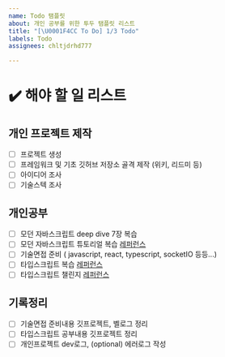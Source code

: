 ```yaml
---
name: Todo 탬플릿
about: 개인 공부를 위한 투두 탬플릿 리스트
title: "[\U0001F4CC To Do] 1/3 Todo"
labels: Todo
assignees: chltjdrhd777

---
```


# ✔️ 해야 할 일 리스트

## 개인 프로젝트 제작
- [ ] 프로젝트 생성
- [ ] 프레임워크 및 기초 깃허브 저장소 골격 제작 (위키, 리드미 등)
- [ ] 아이디어 조사
- [ ] 기술스텍 조사

## 개인공부
- [ ] 모던 자바스크립트 deep dive 7장 복습
- [ ] 모던 자바스크립트 튜토리얼 복습 [레퍼런스](https://ko.javascript.info/)
- [ ] 기술면접 준비 ( javascript, react, typescript, socketIO 등등...)
- [ ] 타입스크립트 복습 [레퍼런스](https://www.udemy.com/course/understanding-typescript/learn/lecture/16935762#overview)
- [ ] 타입스크립트 챌린지 [레퍼런스](https://github.com/type-challenges/type-challenges)

## 기록정리
- [ ] 기술면접 준비내용 깃프로젝트, 벨로그 정리 
- [ ] 타입스크립트 공부내용 깃프로젝트 정리
- [ ] 개인프로젝트 dev로그, (optional) 에러로그 작성
